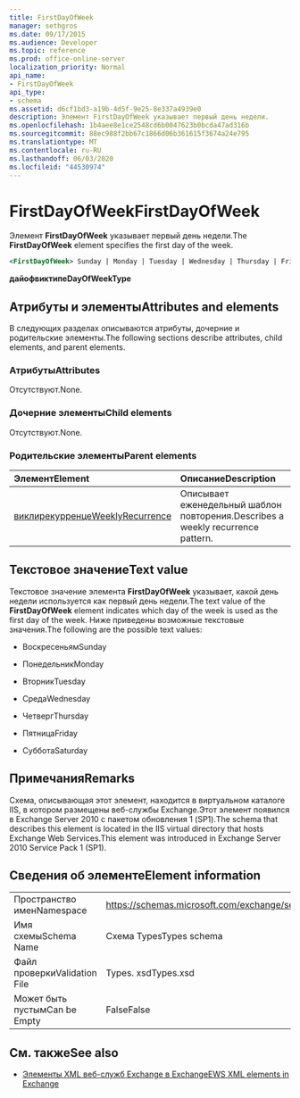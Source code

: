 ```yaml
---
title: FirstDayOfWeek
manager: sethgros
ms.date: 09/17/2015
ms.audience: Developer
ms.topic: reference
ms.prod: office-online-server
localization_priority: Normal
api_name:
- FirstDayOfWeek
api_type:
- schema
ms.assetid: d6cf1bd3-a19b-4d5f-9e25-8e337a4939e0
description: Элемент FirstDayOfWeek указывает первый день недели.
ms.openlocfilehash: 1b4aee8e1ce2548cd6b0047623b0bcda47ad316b
ms.sourcegitcommit: 88ec988f2bb67c1866d06b361615f3674a24e795
ms.translationtype: MT
ms.contentlocale: ru-RU
ms.lasthandoff: 06/03/2020
ms.locfileid: "44530974"
---
```

# <a name="firstdayofweek"></a><span data-ttu-id="ad9cc-103">FirstDayOfWeek</span><span class="sxs-lookup"><span data-stu-id="ad9cc-103">FirstDayOfWeek</span></span>

<span data-ttu-id="ad9cc-104">Элемент **FirstDayOfWeek** указывает первый день недели.</span><span class="sxs-lookup"><span data-stu-id="ad9cc-104">The **FirstDayOfWeek** element specifies the first day of the week.</span></span> 
  
```XML
<FirstDayOfWeek> Sunday | Monday | Tuesday | Wednesday | Thursday | Friday | Saturday</FirstDayOfWeek>
```

 <span data-ttu-id="ad9cc-105">**дайофвиктипе**</span><span class="sxs-lookup"><span data-stu-id="ad9cc-105">**DayOfWeekType**</span></span>
## <a name="attributes-and-elements"></a><span data-ttu-id="ad9cc-106">Атрибуты и элементы</span><span class="sxs-lookup"><span data-stu-id="ad9cc-106">Attributes and elements</span></span>

<span data-ttu-id="ad9cc-107">В следующих разделах описываются атрибуты, дочерние и родительские элементы.</span><span class="sxs-lookup"><span data-stu-id="ad9cc-107">The following sections describe attributes, child elements, and parent elements.</span></span>
  
### <a name="attributes"></a><span data-ttu-id="ad9cc-108">Атрибуты</span><span class="sxs-lookup"><span data-stu-id="ad9cc-108">Attributes</span></span>

<span data-ttu-id="ad9cc-109">Отсутствуют.</span><span class="sxs-lookup"><span data-stu-id="ad9cc-109">None.</span></span>
  
### <a name="child-elements"></a><span data-ttu-id="ad9cc-110">Дочерние элементы</span><span class="sxs-lookup"><span data-stu-id="ad9cc-110">Child elements</span></span>

<span data-ttu-id="ad9cc-111">Отсутствуют.</span><span class="sxs-lookup"><span data-stu-id="ad9cc-111">None.</span></span>
  
### <a name="parent-elements"></a><span data-ttu-id="ad9cc-112">Родительские элементы</span><span class="sxs-lookup"><span data-stu-id="ad9cc-112">Parent elements</span></span>

|<span data-ttu-id="ad9cc-113">**Элемент**</span><span class="sxs-lookup"><span data-stu-id="ad9cc-113">**Element**</span></span>|<span data-ttu-id="ad9cc-114">**Описание**</span><span class="sxs-lookup"><span data-stu-id="ad9cc-114">**Description**</span></span>|
|:-----|:-----|
|[<span data-ttu-id="ad9cc-115">виклирекурренце</span><span class="sxs-lookup"><span data-stu-id="ad9cc-115">WeeklyRecurrence</span></span>](weeklyrecurrence.md) <br/> |<span data-ttu-id="ad9cc-116">Описывает еженедельный шаблон повторения.</span><span class="sxs-lookup"><span data-stu-id="ad9cc-116">Describes a weekly recurrence pattern.</span></span>  <br/> |
   
## <a name="text-value"></a><span data-ttu-id="ad9cc-117">Текстовое значение</span><span class="sxs-lookup"><span data-stu-id="ad9cc-117">Text value</span></span>

<span data-ttu-id="ad9cc-118">Текстовое значение элемента **FirstDayOfWeek** указывает, какой день недели используется как первый день недели.</span><span class="sxs-lookup"><span data-stu-id="ad9cc-118">The text value of the **FirstDayOfWeek** element indicates which day of the week is used as the first day of the week.</span></span> <span data-ttu-id="ad9cc-119">Ниже приведены возможные текстовые значения.</span><span class="sxs-lookup"><span data-stu-id="ad9cc-119">The following are the possible text values:</span></span> 
  
- <span data-ttu-id="ad9cc-120">Воскресеньям</span><span class="sxs-lookup"><span data-stu-id="ad9cc-120">Sunday</span></span>
    
- <span data-ttu-id="ad9cc-121">Понедельник</span><span class="sxs-lookup"><span data-stu-id="ad9cc-121">Monday</span></span>
    
- <span data-ttu-id="ad9cc-122">Вторник</span><span class="sxs-lookup"><span data-stu-id="ad9cc-122">Tuesday</span></span>
    
- <span data-ttu-id="ad9cc-123">Среда</span><span class="sxs-lookup"><span data-stu-id="ad9cc-123">Wednesday</span></span>
    
- <span data-ttu-id="ad9cc-124">Четверг</span><span class="sxs-lookup"><span data-stu-id="ad9cc-124">Thursday</span></span>
    
- <span data-ttu-id="ad9cc-125">Пятница</span><span class="sxs-lookup"><span data-stu-id="ad9cc-125">Friday</span></span>
    
- <span data-ttu-id="ad9cc-126">Суббота</span><span class="sxs-lookup"><span data-stu-id="ad9cc-126">Saturday</span></span>
    
## <a name="remarks"></a><span data-ttu-id="ad9cc-127">Примечания</span><span class="sxs-lookup"><span data-stu-id="ad9cc-127">Remarks</span></span>

<span data-ttu-id="ad9cc-128">Схема, описывающая этот элемент, находится в виртуальном каталоге IIS, в котором размещены веб-службы Exchange.Этот элемент появился в Exchange Server 2010 с пакетом обновления 1 (SP1).</span><span class="sxs-lookup"><span data-stu-id="ad9cc-128">The schema that describes this element is located in the IIS virtual directory that hosts Exchange Web Services.This element was introduced in Exchange Server 2010 Service Pack 1 (SP1).</span></span>
  
## <a name="element-information"></a><span data-ttu-id="ad9cc-129">Сведения об элементе</span><span class="sxs-lookup"><span data-stu-id="ad9cc-129">Element information</span></span>

|||
|:-----|:-----|
|<span data-ttu-id="ad9cc-130">Пространство имен</span><span class="sxs-lookup"><span data-stu-id="ad9cc-130">Namespace</span></span>  <br/> |https://schemas.microsoft.com/exchange/services/2006/types  <br/> |
|<span data-ttu-id="ad9cc-131">Имя схемы</span><span class="sxs-lookup"><span data-stu-id="ad9cc-131">Schema Name</span></span>  <br/> |<span data-ttu-id="ad9cc-132">Схема Types</span><span class="sxs-lookup"><span data-stu-id="ad9cc-132">Types schema</span></span>  <br/> |
|<span data-ttu-id="ad9cc-133">Файл проверки</span><span class="sxs-lookup"><span data-stu-id="ad9cc-133">Validation File</span></span>  <br/> |<span data-ttu-id="ad9cc-134">Types. xsd</span><span class="sxs-lookup"><span data-stu-id="ad9cc-134">Types.xsd</span></span>  <br/> |
|<span data-ttu-id="ad9cc-135">Может быть пустым</span><span class="sxs-lookup"><span data-stu-id="ad9cc-135">Can be Empty</span></span>  <br/> |<span data-ttu-id="ad9cc-136">False</span><span class="sxs-lookup"><span data-stu-id="ad9cc-136">False</span></span>  <br/> |
   
## <a name="see-also"></a><span data-ttu-id="ad9cc-137">См. также</span><span class="sxs-lookup"><span data-stu-id="ad9cc-137">See also</span></span>



- [<span data-ttu-id="ad9cc-138">Элементы XML веб-служб Exchange в Exchange</span><span class="sxs-lookup"><span data-stu-id="ad9cc-138">EWS XML elements in Exchange</span></span>](ews-xml-elements-in-exchange.md)

